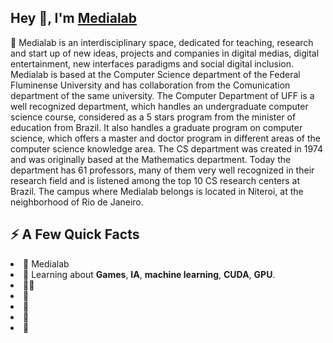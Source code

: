 <h2>Hey 👋, I'm <a href="https://www2.ic.uff.br/~medialab/">Medialab</a></h2>


 <p>👀 Medialab is an interdisciplinary space, dedicated for teaching, research and start up of new ideas, projects and companies in digital medias,
  digital entertainment, new interfaces paradigms and social digital inclusion. Medialab is based at the Computer Science department of the Federal Fluminense University 
  and has collaboration from the Comunication department of the same university. The Computer Department of UFF is a well recognized department, which handles an 
  undergraduate computer science course, considered as a 5 stars program from the minister of education from Brazil. It also handles a graduate program on computer   science,  which offers a master and doctor program in different areas of the computer science knowledge area. The CS department was created in 1974 and was originally based at the Mathematics department. Today the department has 61 professors, many of them very well recognized in their research field and is listened among the top 10 CS research centers at Brazil. The campus where Medialab belongs is located in Niteroi, at the neighborhood of Rio de Janeiro. </p>

<h2>⚡️ A Few Quick Facts</h2>

<li>🔭 Medialab</li>
<li>🧐 Learning about <strong>Games</strong>, <strong>IA</strong>, <strong>machine learning</strong>, <strong>CUDA</strong>, <strong>GPU</strong>.</li>
<li>👨‍💻</li><li>📝</li><li>💬</li><li>📙</li><li>🎉</li>
</ul>

